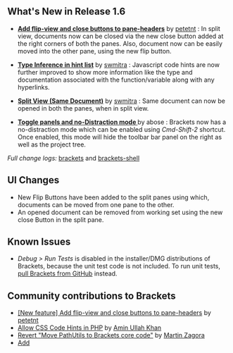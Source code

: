 
What's New in Release 1.6
-------------------------
*  **[Add flip-view and close buttons to pane-headers](https://github.com/adobe/brackets/pull/11749)** by [petetnt](https://github.com/petetnt) : In split view, documents now can be closed via the new close button added at the right corners of both the panes. Also, document now can be easily moved into the other pane, using the new flip button.

* **[Type Inference in hint list](https://github.com/adobe/brackets/pull/11949)** by [swmitra](https://github.com/swmitra) : Javascript code hints are now further improved to show more information like the type and documentation associated with the function/variable along with any hyperlinks.

* **[Split View (Same Document)](https://github.com/adobe/brackets/pull/11820)** by [swmitra](https://github.com/swmitra) : Same document can now be opened in both the panes, when in split view.

* **[Toggle panels and no-Distraction mode ](https://github.com/adobe/brackets/pull/11732)** by abose : Brackets now has a no-distraction mode which can be enabled using *Cmd-Shift-2* shortcut. Once enabled, this mode will hide the toolbar bar panel on the right as well as the project tree.


_Full change logs:_ [brackets](https://github.com/adobe/brackets/compare/release-1.5...release-1.6#commits_bucket) and [brackets-shell](https://github.com/adobe/brackets-shell/compare/release-1.5...release-1.6#commits_bucket)


UI Changes
----------
* New Flip Buttons have been added to the split panes using which, documents can be moved from one pane to the other.
* An opened document can be removed from working set using the new close Button in the split pane.

Known Issues
------------
* _Debug > Run Tests_ is disabled in the installer/DMG distributions of Brackets, because the unit test code is not included. To run unit tests, [pull Brackets from GitHub](https://github.com/adobe/brackets/wiki/How-to-Hack-on-Brackets#wiki-getcode) instead.


Community contributions to Brackets
-----------------------------------
* [[New feature] Add flip-view and close buttons to pane-headers](https://github.com/adobe/brackets/pull/11749) by [petetnt](https://github.com/petetnt)
* [Allow CSS Code Hints in PHP](https://github.com/adobe/brackets/pull/11751) by [Amin Ullah Khan](https://github.com/sprintr)
* [Revert "Move PathUtils to Brackets core code"](https://github.com/adobe/brackets/pull/11745) by [Martin Zagora](https://github.com/zaggino)
* [Add <template> to HtmlTags.json](https://github.com/adobe/brackets/pull/11486) by [verballyinsane](https://github.com/verballyinsane)
* [Simplified Chinese: Fix a few translation messages and placeholders](https://github.com/adobe/brackets/pull/10331) by [Michael J.](https://github.com/michaeljayt)
* [Remove references to deprecated FileSystem APIs in SpecRunner](https://github.com/adobe/brackets/pull/11781) by [petetnt](https://github.com/petetnt)
* [Finnish translation, release 1.5, part 2](https://github.com/adobe/brackets/pull/11816) by [valtlait](https://github.com/valtlait)
* [Code folding unit tests](https://github.com/adobe/brackets/pull/11584) by [Patrick Oladimeji](https://github.com/thehogfather)
* [addresses #11356 xml start tags spanning multiple lines](https://github.com/adobe/brackets/pull/11366) by [Patrick Oladimeji](https://github.com/thehogfather)
* [Czech translation for v1.5](https://github.com/adobe/brackets/pull/11834) by [Pavel Dvořák](https://github.com/dvorapa)
* [Typo in nls/root/strings.js](https://github.com/adobe/brackets/pull/11835) by [Pavel Dvořák](https://github.com/dvorapa)
* [Add UrlCodeHints for poster-attribute](https://github.com/adobe/brackets/pull/11885) by [petetnt](https://github.com/petetnt)
* [Ensure that .cm-error gets applied last](https://github.com/adobe/brackets/pull/11894) by [petetnt](https://github.com/petetnt)
* [turtle support added](https://github.com/adobe/brackets/pull/11895) by [bozicb](https://github.com/bozicb)
* [remove predefined values from cubic-bezier()](https://github.com/adobe/brackets/pull/11786) by [myakura](https://github.com/myakura)
* [Port missing piece of the indent-wrap hack from Codemirror. Fixes #11963](https://github.com/adobe/brackets/pull/11964) by [petetnt](https://github.com/petetnt)
* [Eslint](https://github.com/adobe/brackets/pull/11693) by [ficristo](https://github.com/ficristo)
* [Update Tern submodule URL](https://github.com/adobe/brackets/pull/11994) by [Marcel Gerber](https://github.com/MarcelGerber)
* [ESLint: enabled no-trailing-spaces and eol-last rules](https://github.com/adobe/brackets/pull/11998) by [ficristo](https://github.com/ficristo)
* [Reintroduce JSLint as a prefered linter](https://github.com/adobe/brackets/pull/12002) by [ficristo](https://github.com/ficristo)
* [Fix Flipview focus issues](https://github.com/adobe/brackets/pull/12060) by [petetnt](https://github.com/petetnt)

#### Pulling source code from Git
_TODO: any brackets-shell updates? which of the below messages are applicable?_

* A new brackets-shell build is _required_ for this sprint. Be sure to rerun `grunt setup` before building.
* Recommended: rebuild or reinstall an updated brackets-shell (no critical updates, but there are bugfixes).
* Rebuilding/updating brackets-shell is _optional_ for this release.
* Rebuilding/updating brackets-shell is _not_ required for this release.
* brackets-shell's Node dependencies have changed. Run `npm install` before rebuilding brackets-shell.
* Some submodules were updated this sprint. Run `git submodule update` to ensure your source tree is fully up to date.
* A submodule _URL_ was changed this sprint. Run `git submodule sync` and _then_ `git submodule update --init --recursive` to ensure your local source tree reflects the update.


Bugs fixed in Release 1.6
-------------------------
For details on the bugs addressed, please refer to [closed Release 1.6 bugs](https://github.com/adobe/brackets/issues?q=is%3Aclosed+milestone%3A%22Release+1.6%22). Not all fixed bugs will be caught by this search query, however.